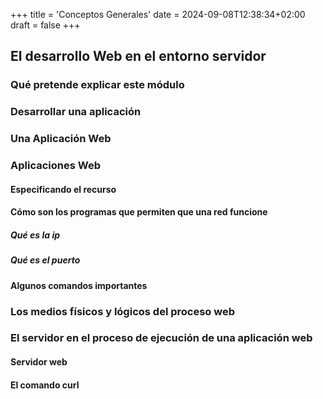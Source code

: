 +++
title = 'Conceptos Generales'
date = 2024-09-08T12:38:34+02:00
draft = false
+++
## El desarrollo Web en el entorno servidor

### Qué pretende explicar este módulo
### Desarrollar una aplicación
### Una Aplicación Web
### Aplicaciones Web
#### Especificando el recurso
#### Cómo son los programas que permiten que una red funcione
##### Qué es la ip
##### Qué es el puerto
#### Algunos comandos importantes
### Los medios físicos y lógicos del proceso web
### El servidor en el proceso de ejecución de una aplicación web
#### Servidor web
#### El comando curl